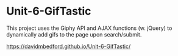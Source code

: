 # Unit-6-GifTastic

This project uses the Giphy API and AJAX functions (w. jQuery) to dynamically add gifs to the page upon search/submit. 

https://davidmbedford.github.io/Unit-6-GifTastic/
